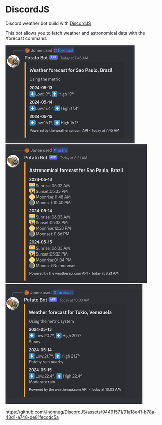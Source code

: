 # DiscordJS

Discord weather bot build with <a href="https://discordjs.guide/">DiscordJS</a>

This bot allows you to fetch weather and astronomical data with the /forecast command.

<img src="./assets/Screenshot from 2024-05-13 07-45-33.png"/>

<img src="./assets/Screenshot from 2024-05-13 08-28-41.png"/>

<img src="./assets/Screenshot from 2024-05-13 10-03-25.png"/>

https://github.com/Jhonneg/DiscordJS/assets/94491571/91a18e41-b78a-43d1-a748-de81feccdc5a

